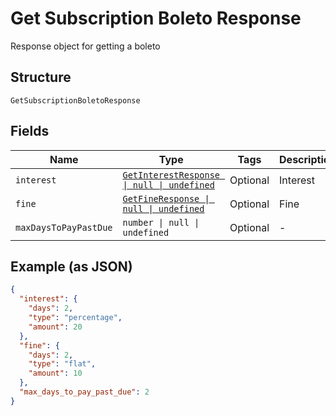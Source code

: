 
# Get Subscription Boleto Response

Response object for getting a boleto

## Structure

`GetSubscriptionBoletoResponse`

## Fields

| Name | Type | Tags | Description |
|  --- | --- | --- | --- |
| `interest` | [`GetInterestResponse \| null \| undefined`](../../doc/models/get-interest-response.md) | Optional | Interest |
| `fine` | [`GetFineResponse \| null \| undefined`](../../doc/models/get-fine-response.md) | Optional | Fine |
| `maxDaysToPayPastDue` | `number \| null \| undefined` | Optional | - |

## Example (as JSON)

```json
{
  "interest": {
    "days": 2,
    "type": "percentage",
    "amount": 20
  },
  "fine": {
    "days": 2,
    "type": "flat",
    "amount": 10
  },
  "max_days_to_pay_past_due": 2
}
```


